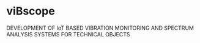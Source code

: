# viBscope
DEVELOPMENT OF IoT BASED VIBRATION MONITORING AND SPECTRUM ANALYSIS SYSTEMS FOR TECHNICAL OBJECTS
